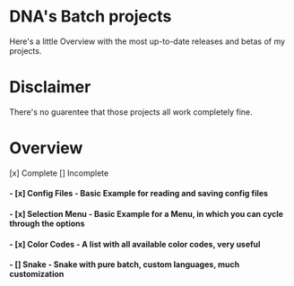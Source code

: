 # DNA's Batch projects
Here's a little Overview with the most up-to-date releases and betas of my projects.

# Disclaimer
There's no guarentee that those projects all work completely fine.

# Overview
[x] Complete [] Incomplete

#### - [x] Config Files - Basic Example for reading and saving config files
#### - [x] Selection Menu - Basic Example for a Menu, in which you can cycle through the options
#### - [x] Color Codes - A list with all available color codes, very useful
#### - [] Snake - Snake with pure batch, custom languages, much customization
